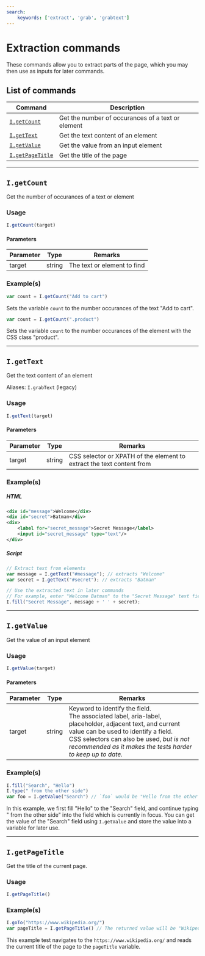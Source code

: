 ```yaml
---
search:
    keywords: ['extract', 'grab', 'grabtext']
---
```


# Extraction commands

These commands allow you to extract parts of the page, which you may then use as inputs for later commands.

## List of commands

| Command | Description|
|---------|------------|
| [`I.getCount`](#igetcount) |  Get the number of occurances of a text or element |
| [`I.getText`](#igettext) |  Get the text content of an element |
| [`I.getValue`](#igetvalue) |  Get the value from an input element |
| [`I.getPageTitle`](#igetpagetitle) |  Get the title of the page |

---
## `I.getCount`

Get the number of occurances of a text or element

### Usage

```javascript
I.getCount(target)
```

#### Parameters

| Parameter | Type | Remarks|
|-----------|------|--------|
| target | string | The text or element to find |

### Example(s)

```javascript
var count = I.getCount("Add to cart")
```

Sets the variable `count` to the number occurances of the text "Add to cart".

```javascript
var count = I.getCount(".product")
```

Sets the variable `count` to the number occurances of the element with the CSS class "product".

---

## `I.getText`

Get the text content of an element

Aliases: `I.grabText` (legacy)

### Usage

```javascript
I.getText(target)
```

#### Parameters

| Parameter | Type | Remarks|
|-----------|------|--------|
| target | string | CSS selector or XPATH of the element to extract the text content from |

### Example(s)

##### HTML
```xml
<div id="message">Welcome</div>
<div id="secret">Batman</div>
<div>
    <label for="secret_message">Secret Message</label>
    <input id="secret_message" type="text"/>
</div>
```

##### Script
```javascript
// Extract text from elements
var message = I.getText("#message"); // extracts "Welcome"
var secret = I.getText("#secret"); // extracts "Batman"

// Use the extracted text in later commands
// For example, enter "Welcome Batman" to the "Secret Message" text field
I.fill("Secret Message", message + ' ' + secret);
```

---

## `I.getValue`

Get the value of an input element

### Usage

```javascript
I.getValue(target)
```

#### Parameters

| Parameter | Type | Remarks|
|-----------|------|--------|
| target | string | Keyword to identify the field. <br> The associated label, aria-label, placeholder, adjacent text, and current value can be used to identify a field. <br>  CSS selectors can also be used, *but is not recommended as it makes the tests harder to keep up to date.* |

### Example(s)
```javascript
I.fill("Search", "Hello")
I.type(" from the other side") 
var foo = I.getValue("Search") // `foo` would be "Hello from the other side"
```
In this example, we first fill "Hello" to the "Search" field, and continue typing " from the other side" into the field which is currently in focus. You can get the value of the "Search" field using `I.getValue` and store the value into a variable for later use.

---

## `I.getPageTitle`

Get the title of the current page.

### Usage
```javascript
I.getPageTitle()
```

### Example(s)

```javascript
I.goTo("https://www.wikipedia.org/")
var pageTitle = I.getPageTitle() // The returned value will be "Wikipedia"
```

This example test navigates to the `https://www.wikipedia.org/` and reads the current title of the page to the `pageTitle` variable.